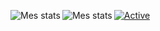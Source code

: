 [![Active](https://img.shields.io/badge/Langages-JavaScript%20/%20C#%20/%20Html%20/%20Css%20/%20Python-black?style=flat-square)](https://github.com/Zenroxx)
<img align="left" alt="Mes stats" src="https://github-readme-stats.vercel.app/api?username=Zenroxx&show_icons=true&hide_border=true" />
<img align="left" alt="Mes stats" src="https://github-readme-stats.vercel.app/api/top-langs/?username=Zenroxx&theme=radical" />
